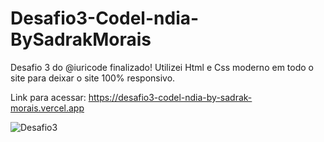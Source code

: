 # Desafio3-Codel-ndia-BySadrakMorais
Desafio 3 do @iuricode finalizado!
Utilizei Html e Css moderno em todo o site para deixar o site 100% responsivo.

Link para acessar: https://desafio3-codel-ndia-by-sadrak-morais.vercel.app

![Desafio3](https://user-images.githubusercontent.com/71346403/129910766-9f94ba41-002b-469b-8960-764658d3c0f4.png)
